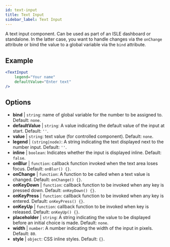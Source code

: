 ```yaml
---
id: text-input
title: Text Input
sidebar_label: Text Input
---
```


A text input component. Can be used as part of an ISLE dashboard or standalone. In the latter case, you want to handle changes via the `onChange` attribute or bind the value to a global variable via the `bind` attribute.

## Example

```jsx live
<TextInput
    legend="Your name"
    defaultValue="Enter text"
/>
```

## Options

* __bind__ | `string`: name of global variable for the number to be assigned to. Default: `none`.
* __defaultValue__ | `string`: A value indicating the default value of the input at start. Default: `''`.
* __value__ | `string`: text value (for controlled component). Default: `none`.
* __legend__ | `(string|node)`: A string indicating the text displayed next to the number input. Default: `''`.
* __inline__ | `boolean`: Indicates whether the input is displayed inline. Default: `false`.
* __onBlur__ | `function`: callback function invoked when the text area loses focus. Default: `onBlur() {}`.
* __onChange__ | `function`: A function to be called when a text value is changed. Default: `onChange() {}`.
* __onKeyDown__ | `function`: callback function to be invoked when any key is pressed down. Default: `onKeyDown() {}`.
* __onKeyPress__ | `function`: callback function to be invoked when any key is entered. Default: `onKeyPress() {}`.
* __onKeyUp__ | `function`: callback function to be invoked when key is released. Default: `onKeyUp() {}`.
* __placeholder__ | `string`: A string indicating the value to be displayed before an initial choice is made. Default: `none`.
* __width__ | `number`: A number indicating the width of the input in pixels. Default: `80`.
* __style__ | `object`: CSS inline styles. Default: `{}`.
